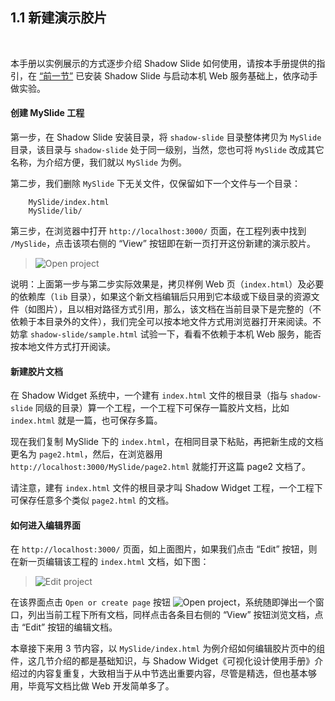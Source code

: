 1.1 新建演示胶片
-----------------------

&nbsp;

本手册以实例展示的方式逐步介绍 Shadow Slide 如何使用，请按本手册提供的指引，在 [“前一节”](#0.) 已安装 Shadow Slide 与启动本机 Web 服务基础上，依序动手做实验。

#### 创建 MySlide 工程

第一步，在 Shadow Slide 安装目录，将 `shadow-slide` 目录整体拷贝为 `MySlide` 目录，该目录与 `shadow-slide` 处于同一级别，当然，您也可将 `MySlide` 改成其它名称，为介绍方便，我们就以 `MySlide` 为例。

第二步，我们删除 `MySlide` 下无关文件，仅保留如下一个文件与一个目录：

```
    MySlide/index.html
    MySlide/lib/
```

第三步，在浏览器中打开 `http://localhost:3000/` 页面，在工程列表中找到 `/MySlide`，点击该项右侧的 “View” 按钮即在新一页打开这份新建的演示胶片。

> ![Open project](md/res/open_proj.png)

说明：上面第一步与第二步实际效果是，拷贝样例 Web 页（`index.html`）及必要的依赖库（`lib` 目录），如果这个新文档编辑后只用到它本级或下级目录的资源文件（如图片），且以相对路径方式引用，那么，该文档在当前目录下是完整的（不依赖于本目录外的文件），我们完全可以按本地文件方式用浏览器打开来阅读。不妨拿 `shadow-slide/sample.html` 试验一下，看看不依赖于本机 Web 服务，能否按本地文件方式打开阅读。

#### 新建胶片文档

在 Shadow Widget 系统中，一个建有 `index.html` 文件的根目录（指与 `shadow-slide` 同级的目录）算一个工程，一个工程下可保存一篇胶片文档，比如 `index.html` 就是一篇，也可保存多篇。

现在我们复制 MySlide 下的 `index.html`，在相同目录下粘贴，再把新生成的文档更名为 `page2.html`，然后，在浏览器用 `http://localhost:3000/MySlide/page2.html` 就能打开这篇 page2 文档了。

请注意，建有 `index.html` 文件的根目录才叫 Shadow Widget 工程，一个工程下可保存任意多个类似 `page2.html` 的文档。

#### 如何进入编辑界面

在 `http://localhost:3000/` 页面，如上面图片，如果我们点击 “Edit” 按钮，则在新一页编辑该工程的 `index.html` 文档，如下图：

> ![Edit project](md/res/creator.png)

在该界面点击 `Open or create page` 按钮 ![Open project](md/res/open_btn.png)，系统随即弹出一个窗口，列出当前工程下所有文档，同样点击各条目右侧的 “View” 按钮浏览文档，点击 “Edit” 按钮的编辑文档。

本章接下来用 3 节内容，以 `MySlide/index.html` 为例介绍如何编辑胶片页中的组件，这几节介绍的都是基础知识，与 Shadow Widget《可视化设计使用手册》介绍过的内容复重复，大致相当于从中节选出重要内容，尽管是精选，但也基本够用，毕竟写文档比做 Web 开发简单多了。

&nbsp;
